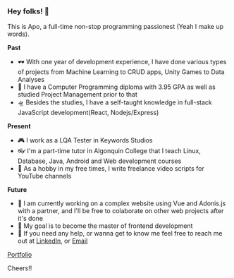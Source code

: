 ### Hey folks! 👋

This is Apo, a full-time non-stop programming passionest (Yeah I make up words). 

**Past**
- 🕶️ With one year of development experience, I have done various types of projects from Machine Learning to CRUD apps, Unity Games to Data Analyses
- 🏫 I have a Computer Programming diploma with 3.95 GPA as well as studied Project Management prior to that
- 🛸 Besides the studies, I have a self-taught knowledge in full-stack JavaScript development(React, Nodejs/Express)

**Present**
- :video_game: I work as a LQA Tester in Keywords Studios 
- 👓 I'm a part-time tutor in Algonquin College that I teach Linux, Database, Java, Android and Web development courses
- 📝 As a hobby in my free times, I write freelance video scripts for YouTube channels

**Future**
- 🤛 I am currently working on a complex website using Vue and Adonis.js with a partner, and I'll be free to colaborate on other web projects after it's done
- :dart: My goal is to become the master of frontend development
- 🤗 If you need any help, or wanna get to know me feel free to reach me out at [LinkedIn](https://www.linkedin.com/in/apo-ilgun-bb553a1b3/), or [Email](karkaplani88@gmail.com)

[Portfolio](https://karkaplani.github.io/)

Cheers!!

<!--
**karkaplani/karkaplani** is a ✨ _special_ ✨ repository because its `README.md` (this file) appears on your GitHub profile.

Here are some ideas to get you started:

- 🔭 I’m currently working on ...
- 🌱 I’m currently learning ...
- 👯 I’m looking to collaborate on ...
- 🤔 I’m looking for help with ...
- 💬 Ask me about ...
- 📫 How to reach me: ...
- 😄 Pronouns: ...
- ⚡ Fun fact: ...
-->


